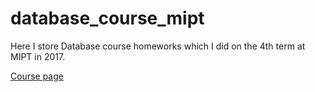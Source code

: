 # database_course_mipt

Here I store Database course homeworks which I did on the 4th term at MIPT in 2017.

[Course page](http://bdis.umeta.ru/db/db_course/labs/index.html)
